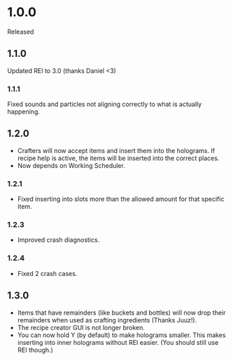 # 1.0.0
Released
## 1.1.0
Updated REI to 3.0 (thanks Daniel <3)
### 1.1.1
Fixed sounds and particles not aligning correctly to what is actually happening.
## 1.2.0
- Crafters will now accept items and insert them into the holograms. 
If recipe help is active, the items will be inserted into the correct places.
- Now depends on Working Scheduler.
### 1.2.1
- Fixed inserting into slots more than the allowed amount for that specific item.
### 1.2.3 
- Improved crash diagnostics.
### 1.2.4
- Fixed 2 crash cases.
## 1.3.0
- Items that have remainders (like buckets and bottles) will now drop their remainders when used as crafting ingredients (Thanks Juuz!).
- The recipe creator GUI is not longer broken.
- You can now hold Y (by default) to make holograms smaller. This makes inserting into inner holograms without REI easier. (You should still use REI though.)